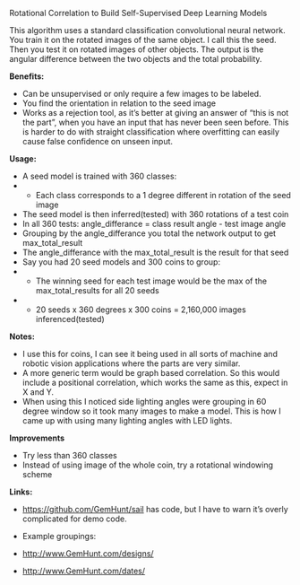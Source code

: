 Rotational Correlation to Build Self-Supervised Deep Learning Models
 
This algorithm uses a standard classification convolutional neural network. You train it on the rotated images of the same object. I call this the seed. Then you test it on rotated images of other objects. The output is the angular difference between the two objects and the total probability.


**Benefits:**
* Can be unsupervised or only require a few images to be labeled. 
* You find the orientation in relation to the seed image
* Works as a rejection tool, as it’s better at giving an answer of “this is not the part”, when you have an input that has never been seen before. This is harder to do with straight classification where overfitting can easily cause false confidence on unseen input. 
 
**Usage:**
* A seed model is trained with 360 classes:
* * Each class corresponds to a 1 degree different in rotation of the seed image
* The seed model is then inferred(tested) with 360 rotations of a test coin
* In all 360 tests: angle_differance = class result angle - test image angle 
* Grouping by the angle_differance you total the network output to get max_total_result
* The angle_differance with the max_total_result is the result for that seed
* Say you had 20 seed models and 300 coins to group:
* * The winning seed for each test image would be the max of the max_total_results for all 20 seeds
* * 20 seeds x 360 degrees x 300 coins = 2,160,000 images inferenced(tested)
 
**Notes:**
* I use this for coins, I can see it being used in all sorts of machine and robotic vision applications where the parts are very similar. 
* A more generic term would be graph based correlation. So this would include a positional correlation, which works the same as this, expect in X and Y. 
* When using this I noticed side lighting angles were grouping in 60 degree window so it took many images to make a model. This is how I came up with using many lighting angles with LED lights.

**Improvements**
* Try less than 360 classes
* Instead of using image of the whole coin, try a rotational windowing scheme

**Links:**
* https://github.com/GemHunt/sail has code, but I have to warn it’s overly complicated for demo code.
 
* Example groupings:
* http://www.GemHunt.com/designs/
* http://www.GemHunt.com/dates/
